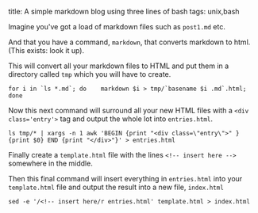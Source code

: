 title: A simple markdown blog using three lines of bash
tags: unix,bash

Imagine you've got a load of markdown files such as `post1.md` etc. 

And that you have a command, `markdown`, that converts markdown to html. (This exists: look it up).

This will convert all your markdown files to HTML and put them in a directory called `tmp` which you will have to create.

```
for i in `ls *.md`; do    markdown $i > tmp/`basename $i .md`.html; done
```

Now this next command will surround all your new HTML files with a `<div class='entry'>` tag and output the whole lot into `entries.html`.

```
ls tmp/* | xargs -n 1 awk 'BEGIN {print "<div class=\"entry\">" } {print $0} END {print "</div>"}' > entries.html
```

Finally create a `template.html` file with the lines `<!-- insert here -->` somewhere in the middle.

Then this final command will insert everything in `entries.html` into your `template.html` file and output the result into a new file, `index.html`

```
sed -e '/<!-- insert here/r entries.html' template.html > index.html
```
